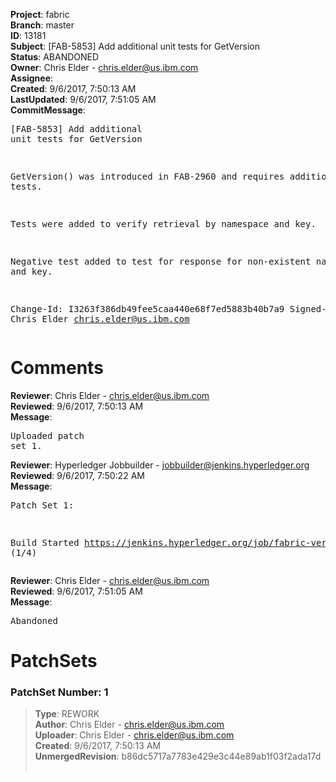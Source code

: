 <strong>Project</strong>: fabric<br><strong>Branch</strong>: master<br><strong>ID</strong>: 13181<br><strong>Subject</strong>: [FAB-5853] Add additional unit tests for GetVersion<br><strong>Status</strong>: ABANDONED<br><strong>Owner</strong>: Chris Elder - chris.elder@us.ibm.com<br><strong>Assignee</strong>:<br><strong>Created</strong>: 9/6/2017, 7:50:13 AM<br><strong>LastUpdated</strong>: 9/6/2017, 7:51:05 AM<br><strong>CommitMessage</strong>:<br><pre>[FAB-5853] Add additional unit tests for GetVersion

GetVersion() was introduced in FAB-2960 and requires additional unit tests.

Tests were added to verify retrieval by namespace and key.

Negative test added to test for response for non-existent namespace and key.

Change-Id: I3263f386db49fee5caa440e68f7ed5883b40b7a9
Signed-off-by: Chris Elder <chris.elder@us.ibm.com>
</pre><h1>Comments</h1><strong>Reviewer</strong>: Chris Elder - chris.elder@us.ibm.com<br><strong>Reviewed</strong>: 9/6/2017, 7:50:13 AM<br><strong>Message</strong>: <pre>Uploaded patch set 1.</pre><strong>Reviewer</strong>: Hyperledger Jobbuilder - jobbuilder@jenkins.hyperledger.org<br><strong>Reviewed</strong>: 9/6/2017, 7:50:22 AM<br><strong>Message</strong>: <pre>Patch Set 1:

Build Started https://jenkins.hyperledger.org/job/fabric-verify-z/12122/ (1/4)</pre><strong>Reviewer</strong>: Chris Elder - chris.elder@us.ibm.com<br><strong>Reviewed</strong>: 9/6/2017, 7:51:05 AM<br><strong>Message</strong>: <pre>Abandoned</pre><h1>PatchSets</h1><h3>PatchSet Number: 1</h3><blockquote><strong>Type</strong>: REWORK<br><strong>Author</strong>: Chris Elder - chris.elder@us.ibm.com<br><strong>Uploader</strong>: Chris Elder - chris.elder@us.ibm.com<br><strong>Created</strong>: 9/6/2017, 7:50:13 AM<br><strong>UnmergedRevision</strong>: b86dc5717a7783e429e3c44e89ab1f03f2ada17d<br><br></blockquote>